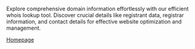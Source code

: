 Explore comprehensive domain information effortlessly with our efficient whois lookup tool. Discover crucial details like registrant data, registrar information, and contact details for effective website optimization and management.

[Homepage](https://selfcertificationhub.github.io/whois/)

